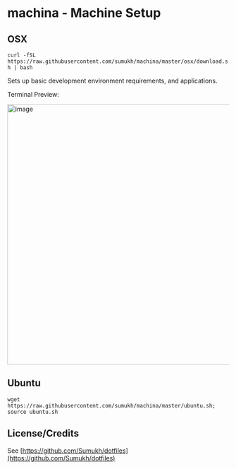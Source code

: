 # machina - Machine Setup

## OSX
`curl -fSL https://raw.githubusercontent.com/sumukh/machina/master/osx/download.sh | bash`

Sets up basic development environment requirements, and applications. 

Terminal Preview:

<img width="590" alt="image" src="https://user-images.githubusercontent.com/882381/53849018-5153ae80-3f6b-11e9-92da-0417b5b942db.png">


## Ubuntu
`wget https://raw.githubusercontent.com/sumukh/machina/master/ubuntu.sh; source ubuntu.sh`

## License/Credits

See [https://github.com/Sumukh/dotfiles](https://github.com/Sumukh/dotfiles)
